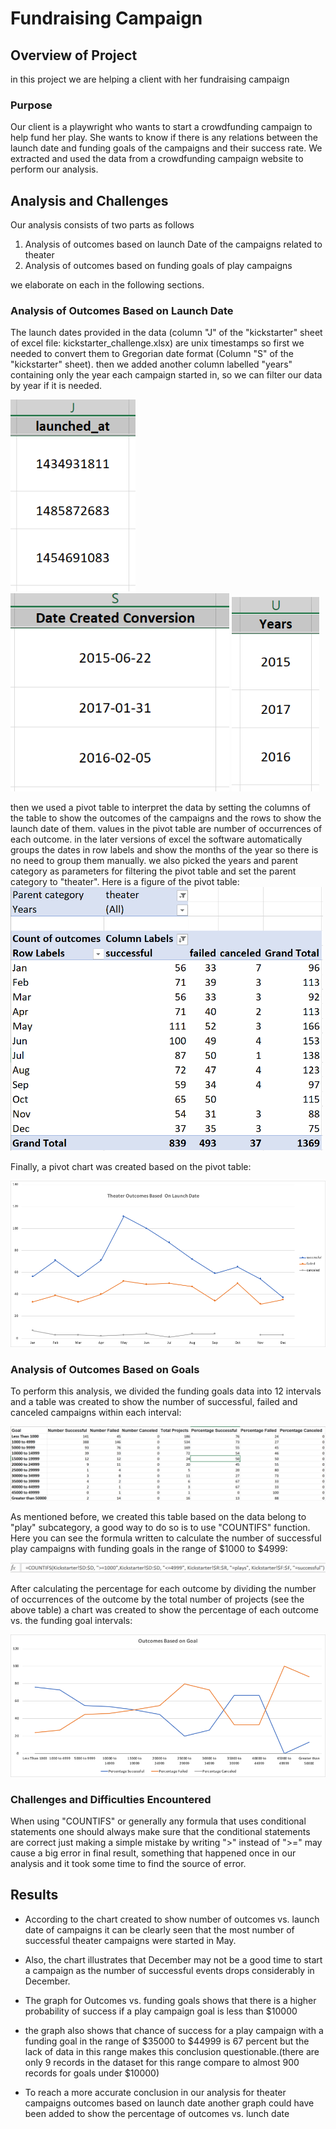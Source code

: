 # **Fundraising Campaign**
## **Overview of Project**
in this project we are helping a client with her fundraising campaign

### **Purpose**
Our client is a playwright who wants to start a crowdfunding campaign to help fund her play. She wants to know if there is any relations between the launch date and funding goals of the campaigns and their success rate.
We extracted and used the data from a crowdfunding campaign website to perform our analysis.

## **Analysis and Challenges**
Our analysis consists of two parts as follows
1. Analysis of outcomes based on launch Date of the campaigns related to theater
2. Analysis of outcomes based on funding goals of play campaigns

we elaborate on each in the following sections.

### **Analysis of Outcomes Based on Launch Date**
The launch dates provided in the data (column "J" of the "kickstarter" sheet of excel file: kickstarter_challenge.xlsx) are unix timestamps so first we needed to convert them to Gregorian date format (Column "S" of the "kickstarter" sheet). then we added another column labelled "years" containing only the year each campaign started in, so we can filter our data by year if it is needed.
<p float="left">
  <img src="/other/launch-unix.PNG" width="200">
  <img src="/other/date-converted.PNG" width="350">
  <img src="/other/year.PNG" width="140">
</p>  
then we used a pivot table to interpret the data by setting the columns of the table to show the outcomes of the campaigns and the rows to show the launch date of them. values in the pivot table are number of occurrences of each outcome. in the later versions of excel the software automatically groups the dates in row labels and show the months of the year so there is no need to group them manually. we also picked the years and parent category as parameters for filtering the pivot table and set the parent category to "theater". Here is a figure of the pivot table:  


<img src="/other/pivot.PNG" width="500">  

Finally, a pivot chart was created based on the pivot table:  


<img src="/resources/Theater_Outcomes_vs_Launch.png">

### **Analysis of Outcomes Based on Goals**
To perform this analysis, we divided the funding goals data into 12 intervals and a table was created to show the number of successful, failed and canceled campaigns within each interval:  


<img src="/other/goal-table.PNG">  

As mentioned before, we created this table based on the data belong to "play" subcategory, a good way to do so is to use "COUNTIFS" function. Here you can see the formula written to calculate the number of successful play campaigns with funding goals in the range of $1000 to $4999:  

<img src="/other/countifs.PNG">  

After calculating the percentage for each outcome by dividing the number of occurrences of the outcome by the total number of projects (see the above table) a chart was created to show the percentage of each outcome vs. the funding goal intervals:  

<img src="/resources/Outcomes_vs_Goals.png">  



### **Challenges and Difficulties Encountered**
When using "COUNTIFS" or generally any formula that uses conditional statements one should always make sure that the conditional statements are correct just making a simple mistake by writing ">" instead of ">=" may cause a big error in final result, something that happened once in our analysis and it took some time to find the source of error.

## **Results**

- According to the chart created to show number of outcomes vs. launch date of campaigns it can be clearly seen that the most number of successful theater campaigns were started in May.
- Also, the chart illustrates that December may not be a good time to start a campaign as the number of successful events drops considerably in December.

- The graph for Outcomes vs. funding goals shows that there is a higher probability of success if a play campaign goal is less than $10000

- the graph also shows that chance of success for a play campaign with a funding goal in the range of $35000 to $44999 is 67 percent but the lack of data in this range makes this conclusion questionable.(there are only 9 records in the dataset for this range compare to almost 900 records for goals under $10000)

- To reach a more accurate conclusion in our analysis for theater campaigns outcomes based on launch date another graph could have been added to show the percentage of outcomes vs. lunch date 
